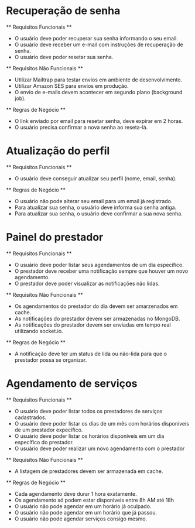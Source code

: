 # Recuperação de senha

** Requisitos Funcionais **

- O usuário deve poder recuperar sua senha informando o seu email.
- O usuário deve receber um e-mail com instruções de recuperação de senha.
- O usuário deve poder resetar sua senha.

** Requisitos Não Funcionais **

- Utilizar Mailtrap para testar envios em ambiente de desenvolvimento.
- Utilizar Amazon SES para envios em produção.
- O envio de e-mails devem acontecer em segundo plano (background job).

** Regras de Negócio **

- O link enviado por email para resetar senha, deve expirar em 2 horas.
- O usuário precisa confirmar a nova senha ao reseta-lá.

# Atualização do perfil

** Requisitos Funcionais **

- O usuário deve conseguir atualizar seu perfil (nome, email, senha).

** Regras de Negócio **

- O usuário não pode alterar seu email para um email já registrado.
- Para atualizar sua senha, o usuário deve informa sua senha antiga.
- Para atualizar sua senha, o usuário deve confirmar a sua nova senha.

# Painel do prestador

** Requisitos Funcionais **

- O usuário deve poder listar seus agendamentos de um dia específico.
- O prestador deve receber uma notificação sempre que houver um novo agendamento.
- O prestador deve poder visualizar as notificações não lidas.

** Requisitos Não Funcionais **

- Os agendamentos do prestador do dia devem ser amarzenados em cache.
- As notificações do prestador devem ser armazenadas no MongoDB.
- As notificações do prestador devem ser enviadas em tempo real utilizando socket.io.

** Regras de Negócio **

- A notificação deve ter um status de lida ou não-lida para que o prestador possa se organizar.

# Agendamento de serviços

** Requisitos Funcionais **

- O usuário deve poder listar todos os prestadores de serviços cadastrados.
- O usuário deve poder listar os dias de um mês com horários disponíveis de um prestador expecífico.
- O usuário deve poder listar os horários disponíveis em um dia específico do prestador.
- O usuário deve poder realizar um novo agendamento com o prestador

** Requisitos Não Funcionais **

- A listagem de prestadores devem ser armazenada em cache.

** Regras de Negócio **

- Cada agendamento deve durar 1 hora exatamente.
- Os agendamento só podem estar disponíveis entre 8h AM até 18h
- O usuário não pode agendar em um horário já oculpado.
- O usuário não pode agendar em um horário que já passou.
- O usuário não pode agendar serviços consigo mesmo.
